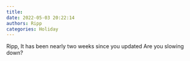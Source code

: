 ```yaml
---
title: 
date: 2022-05-03 20:22:14
authors: Ripp
categories: Holiday
---
```


 Ripp, 
It has been nearly two weeks since you updated
Are you slowing down?
